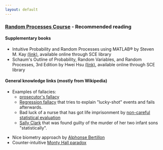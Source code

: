 ```yaml
---
layout: default
---
```


### [Random Processes Course](/teaching/rp/) - Recommended reading



#### Supplementary books
* Intuitive Probability and Random Processes using MATLAB® by Steven M. Kay [(link)](https://link.springer.com/book/10.1007/b104645), available online through SCE library
* Schaum's Outline of Probability, Random Variables, and Random Processes, 3rd Edition by Hwei Hsu [(link)](https://mhebooklibrary.com/isbn/9780071824774), available online through SCE library

#### General knowledge links (mostly from Wikipedia)
* Examples of fallacies: 
	* [prosecutor's fallacy](https://en.wikipedia.org/wiki/Base_rate_fallacy#Example_2:_Drunk_drivers)
	* [Regression fallacy](https://he.wikipedia.org/wiki/%D7%9B%D7%A9%D7%9C_%D7%A8%D7%92%D7%A8%D7%A1%D7%99%D7%94) that tries to explain "lucky-shot" events and fails afterwards.
	* Bad luck of a nurse that has got life imprisonment by [non-careful statistical evaluation](https://en.wikipedia.org/wiki/Lucia_de_Berk_case)
	* [Sally Clark](https://en.wikipedia.org/wiki/Sally_Clark) that was found guilty of the murder of her two infant sons "statistically".

+ Nice biometry approach by [Alphonse Bertillon](https://he.wikipedia.org/wiki/%D7%90%D7%9C%D7%A4%D7%95%D7%A0%D7%A1_%D7%91%D7%A8%D7%98%D7%99%D7%95%D7%9F)
+ Counter-intuitive [Monty Hall paradox](https://en.wikipedia.org/wiki/Monty_Hall_problem)